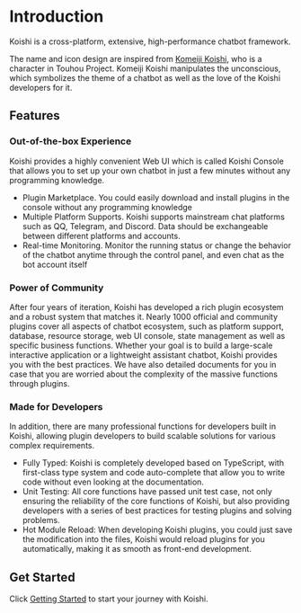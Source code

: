 # Introduction

Koishi is a cross-platform, extensive, high-performance chatbot framework.

The name and icon design are inspired from [Komeiji Koishi](https://en.touhouwiki.net/wiki/Koishi_Komeiji), who is a character in Touhou Project. Komeiji Koishi manipulates the unconscious, which symbolizes the theme of a chatbot as well as the love of the Koishi developers for it.

## Features

### Out-of-the-box Experience

Koishi provides a highly convenient Web UI which is called Koishi Console that allows you to set up your own chatbot in just a few minutes without any programming knowledge.

- Plugin Marketplace. You could easily download and install plugins in the console without any programming knowledge
- Multiple Platform Supports. Koishi supports mainstream chat platforms such as QQ, Telegram, and Discord. Data should be exchangeable between different platforms and accounts.
- Real-time Monitoring. Monitor the running status or change the behavior of the chatbot anytime through the control panel, and even chat as the bot account itself

### Power of Community

After four years of iteration, Koishi has developed a rich plugin ecosystem and a robust system that matches it. Nearly 1000 official and community plugins cover all aspects of chatbot ecosystem, such as platform support, database, resource storage, web UI console, state management as well as specific business functions. Whether your goal is to build a large-scale interactive application or a lightweight assistant chatbot, Koishi provides you with the best practices. We have also detailed documents for you in case that you are worried about the complexity of the massive functions through plugins.

### Made for Developers

In addition, there are many professional functions for developers built in Koishi, allowing plugin developers to build scalable solutions for various complex requirements.

- Fully Typed: Koishi is completely developed based on TypeScript, with first-class type system and code auto-complete that allow you to write code without even looking at the documentation.
- Unit Testing: All core functions have passed unit test case, not only ensuring the reliability of the core functions of Koishi, but also providing developers with a series of best practices for testing plugins and solving problems.
- Hot Module Reload: When developing Koishi plugins, you could just save the modification into the files, Koishi would reload plugins for you automatically, making it as smooth as front-end development.

## Get Started

Click [Getting Started](./starter/) to start your journey with Koishi.
